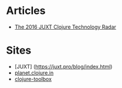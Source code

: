 # Articles
* [The 2016 JUXT Clojure Technology Radar](https://juxt.pro/radar.html)

# Sites
* [JUXT] (https://juxt.pro/blog/index.html)
* [planet.clojure.in](http://planet.clojure.in/)
* [clojure-toolbox](http://www.clojure-toolbox.com/)